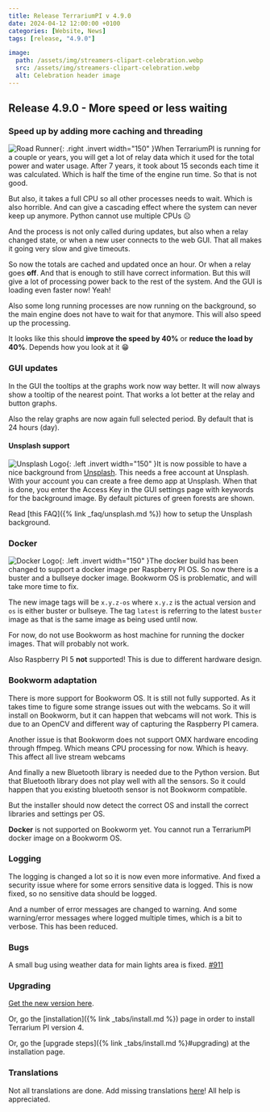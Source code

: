 ```yaml
---
title: Release TerrariumPI v 4.9.0
date: 2024-04-12 12:00:00 +0100
categories: [Website, News]
tags: [release, "4.9.0"]

image:
  path: /assets/img/streamers-clipart-celebration.webp
  src: /assets/img/streamers-clipart-celebration.webp
  alt: Celebration header image
---
```


## Release 4.9.0 - More speed or less waiting

### Speed up by adding more caching and threading

![Road Runner](/assets/img/roadrunner.webp){: .right .invert width="150" }When TerrariumPI is running for a couple or years, you will get a lot of relay data which it used for the total power and water usage. After 7 years, it took about 15 seconds each time it was calculated. Which is half the time of the engine run time. So that is not good.

But also, it takes a full CPU so all other processes needs to wait. Which is also horrible. And can give a cascading effect where the system can never keep up anymore. Python cannot use multiple CPUs :frowning_face:

And the process is not only called during updates, but also when a relay changed state, or when a new user connects to the web GUI. That all makes it going very slow and give timeouts.

So now the totals are cached and updated once an hour. Or when a relay goes **off**. And that is enough to still have correct information. But this will give a lot of processing power back to the rest of the system. And the GUI is loading even faster now! Yeah!

Also some long running processes are now running on the background, so the main engine does not have to wait for that anymore. This will also speed up the processing.

It looks like this should **improve the speed by 40%** or **reduce the load by 40%**. Depends how you look at it :grin:

### GUI updates

In the GUI the tooltips at the graphs work now way better. It will now always show a tooltip of the nearest point. That works a lot better at the relay and button graphs.

Also the relay graphs are now again full selected period. By default that is 24 hours (day).

#### Unsplash support

![Unsplash Logo](/assets/img/UnsplashLogo.webp){: .left .invert width="150" }It is now possible to have a nice background from [Unsplash](https://unsplash.com/). This needs a free account at Unsplash. With your account you can create a free demo app at Unsplash. When that is done, you enter the Access Key in the GUI settings page with keywords for the background image. By default pictures of green forests are shown.

Read [this FAQ]({% link _faq/unsplash.md %}) how to setup the Unsplash background.

### Docker

![Docker Logo](/assets/img/DockerLogo.webp){: .left .invert width="150" }The docker build has been changed to support a docker image per Raspberry PI OS. So now there is a buster and a bullseye docker image. Bookworm OS is problematic, and will take more time to fix.

The new image tags will be `x.y.z-os` where `x.y.z` is the actual version and `os` is either buster or bullseye. The tag `latest` is referring to the latest `buster` image as that is the same image as being used until now.

For now, do not use Bookworm as host machine for running the docker images. That will probably not work.

Also Raspberry PI 5 **not** supported! This is due to different hardware design.

### Bookworm adaptation

There is more support for Bookworm OS. It is still not fully supported. As it takes time to figure some strange issues out with the webcams. So it will install on Bookworm, but it can happen that webcams will not work. This is due to an OpenCV and different way of capturing the Raspberry PI camera.

Another issue is that Bookworm does not support OMX hardware encoding through ffmpeg. Which means CPU processing for now. Which is heavy. This affect all live stream webcams

And finally a new Bluetooth library is needed due to the Python version. But that Bluetooth library does not play well with all the sensors. So it could happen that you existing bluetooth sensor is not Bookworm compatible.

But the installer should now detect the correct OS and install the correct libraries and settings per OS.

**Docker** is not supported on Bookworm yet. You cannot run a TerrariumPI docker image on a Bookworm OS.

### Logging

The logging is changed a lot so it is now even more informative. And fixed a security issue where for some errors sensitive data is logged. This is now fixed, so no sensitive data should be logged.

And a number of error messages are changed to warning. And some warning/error messages where logged multiple times, which is a bit to verbose. This has been reduced.

### Bugs

A small bug using weather data for main lights area is fixed. [#911](https://github.com/theyosh/TerrariumPI/issues/911)

### Upgrading

[Get the new version here](https://github.com/theyosh/TerrariumPI/releases/tag/4.9).

Or, go the [installation]({% link _tabs/install.md %}) page in order to install Terrarium PI version 4.

Or, go the [upgrade steps]({% link _tabs/install.md %}#upgrading) at the installation page.

### Translations

Not all translations are done. Add missing translations [here](https://weblate.theyosh.nl/engage/terrariumpi/)! All help is appreciated.
